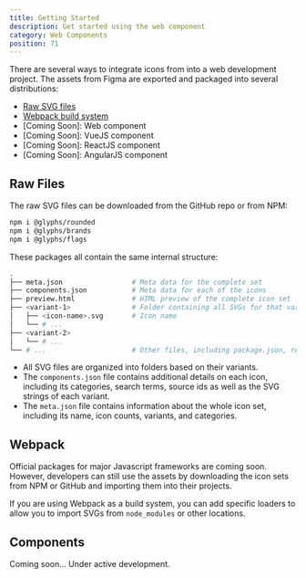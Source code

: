 ```yaml
---
title: Getting Started
description: Get started using the web component
category: Web Components
position: 71
---
```


There are several ways to integrate icons from into a web development project. The assets from Figma are exported and packaged into several distributions:

- [Raw SVG files](#raw-files)
- [Webpack build system](#webpack)
- [Coming Soon]: Web component
- [Coming Soon]: VueJS component
- [Coming Soon]: ReactJS component
- [Coming Soon]: AngularJS component

## Raw Files

The raw SVG files can be downloaded from the GitHub repo or from NPM:

```bash
npm i @glyphs/rounded
npm i @glyphs/brands
npm i @glyphs/flags
```

These packages all contain the same internal structure:

```bash
.
├── meta.json                 # Meta data for the complete set
├── components.json           # Meta data for each of the icons
├── preview.html              # HTML preview of the complete icon set
├── <variant-1>               # Folder containing all SVGs for that variant
│   ├── <icon-name>.svg       # Icon name
│   └── # ...
├── <variant-2>
│   └── # ...
└── # ...                     # Other files, including package.json, readme.md, changelog.md, glyphs.config.js
```

- All SVG files are organized into folders based on their variants.
- The `components.json` file contains additional details on each icon, including its categories, search terms, source ids as well as the SVG strings of each variant.
- The `meta.json` file contains information about the whole icon set, including its name, icon counts, variants, and categories.


## Webpack

Official packages for major Javascript frameworks are coming soon. However, developers can still use the assets by downloading the icon sets from NPM or GitHub and importing them into their projects.

If you are using Webpack as a build system, you can add specific loaders to allow you to import SVGs from `node_modules` or other locations.

## Components

<alert>

Coming soon... Under active development.

</alert>
